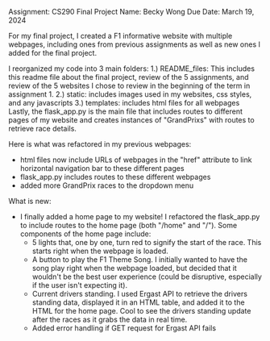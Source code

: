 Assignment: CS290 Final Project
Name: Becky Wong
Due Date: March 19, 2024

For my final project, I created a F1 informative website with multiple webpages, including ones from previous assignments as well as new ones I added for the final project.

I reorganized my code into 3 main folders:
1.) README_files: This includes this readme file about the final project, review of the 5 assignments, and review of the 5 websites I chose to review in the beginning of the term in assignment 1.
2.) static: includes images used in my websites, css styles, and any javascripts
3.) templates: includes html files for all webpages
Lastly, the flask_app.py is the main file that includes routes to different pages of my website and creates instances of "GrandPrixs" with routes to retrieve race details.

Here is what was refactored in my previous webpages:
- html files now include URLs of webpages in the "href" attribute to link horizontal navigation bar to these different pages
- flask_app.py includes routes to these different webpages
- added more GrandPrix races to the dropdown menu 

What is new:
- I finally added a home page to my website! I refactored the flask_app.py to include routes to the home page (both "/home" and "/"). Some components of the home page include:
    - 5 lights that, one by one, turn red to signify the start of the race. This starts right when the webpage is loaded.
    - A button to play the F1 Theme Song. I initially wanted to have the song play right when the webpage loaded, but decided that it wouldn't be the best user experience (could be disruptive, especially if the user isn't expecting it).
    - Current drivers standing. I used Ergast API to retrieve the drivers standing data, displayed it in an HTML table, and added it to the HTML for the home page. Cool to see the drivers standing update after the races as it grabs the data in real time.
    - Added error handling if GET request for Ergast API fails